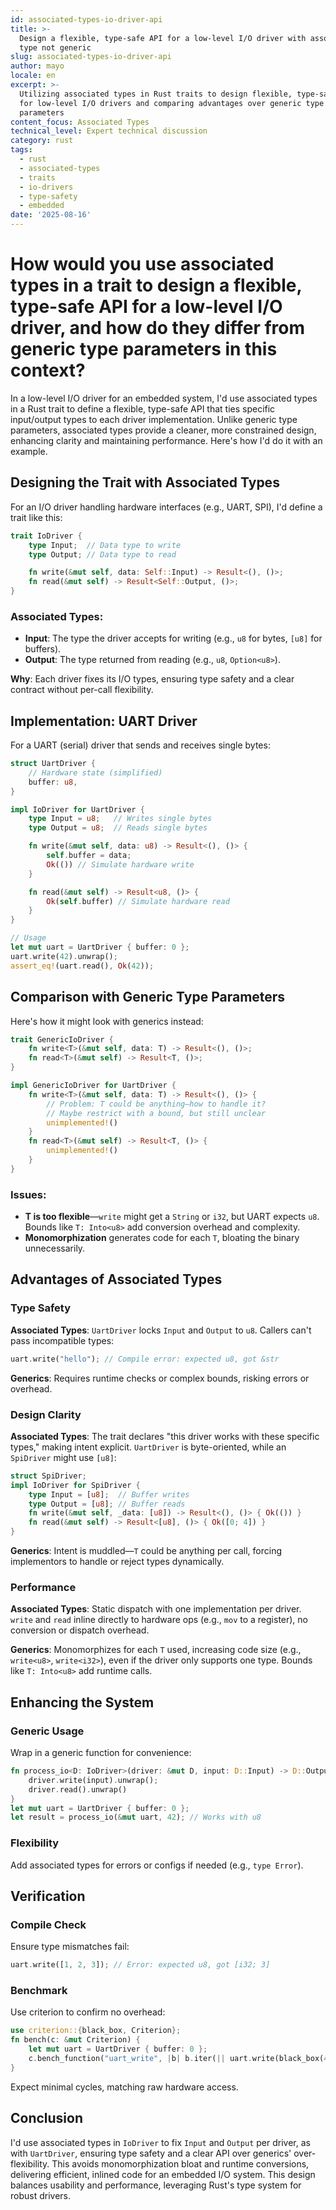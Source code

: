 ```yaml
---
id: associated-types-io-driver-api
title: >-
  Design a flexible, type-safe API for a low-level I/O driver with associated
  type not generic
slug: associated-types-io-driver-api
author: mayo
locale: en
excerpt: >-
  Utilizing associated types in Rust traits to design flexible, type-safe APIs
  for low-level I/O drivers and comparing advantages over generic type
  parameters
content_focus: Associated Types
technical_level: Expert technical discussion
category: rust
tags:
  - rust
  - associated-types
  - traits
  - io-drivers
  - type-safety
  - embedded
date: '2025-08-16'
---
```


# How would you use associated types in a trait to design a flexible, type-safe API for a low-level I/O driver, and how do they differ from generic type parameters in this context?

In a low-level I/O driver for an embedded system, I'd use associated types in a Rust trait to define a flexible, type-safe API that ties specific input/output types to each driver implementation. Unlike generic type parameters, associated types provide a cleaner, more constrained design, enhancing clarity and maintaining performance. Here's how I'd do it with an example.

## Designing the Trait with Associated Types

For an I/O driver handling hardware interfaces (e.g., UART, SPI), I'd define a trait like this:

```rust
trait IoDriver {
    type Input;  // Data type to write
    type Output; // Data type to read

    fn write(&mut self, data: Self::Input) -> Result<(), ()>;
    fn read(&mut self) -> Result<Self::Output, ()>;
}
```

### Associated Types:
- **Input**: The type the driver accepts for writing (e.g., `u8` for bytes, `[u8]` for buffers).
- **Output**: The type returned from reading (e.g., `u8`, `Option<u8>`).

**Why**: Each driver fixes its I/O types, ensuring type safety and a clear contract without per-call flexibility.

## Implementation: UART Driver

For a UART (serial) driver that sends and receives single bytes:

```rust
struct UartDriver {
    // Hardware state (simplified)
    buffer: u8,
}

impl IoDriver for UartDriver {
    type Input = u8;   // Writes single bytes
    type Output = u8;  // Reads single bytes

    fn write(&mut self, data: u8) -> Result<(), ()> {
        self.buffer = data;
        Ok(()) // Simulate hardware write
    }

    fn read(&mut self) -> Result<u8, ()> {
        Ok(self.buffer) // Simulate hardware read
    }
}

// Usage
let mut uart = UartDriver { buffer: 0 };
uart.write(42).unwrap();
assert_eq!(uart.read(), Ok(42));
```

## Comparison with Generic Type Parameters

Here's how it might look with generics instead:

```rust
trait GenericIoDriver {
    fn write<T>(&mut self, data: T) -> Result<(), ()>;
    fn read<T>(&mut self) -> Result<T, ()>;
}

impl GenericIoDriver for UartDriver {
    fn write<T>(&mut self, data: T) -> Result<(), ()> {
        // Problem: T could be anything—how to handle it?
        // Maybe restrict with a bound, but still unclear
        unimplemented!()
    }
    fn read<T>(&mut self) -> Result<T, ()> {
        unimplemented!()
    }
}
```

### Issues:
- **T is too flexible**—`write` might get a `String` or `i32`, but UART expects `u8`. Bounds like `T: Into<u8>` add conversion overhead and complexity.
- **Monomorphization** generates code for each `T`, bloating the binary unnecessarily.

## Advantages of Associated Types

### Type Safety

**Associated Types**: `UartDriver` locks `Input` and `Output` to `u8`. Callers can't pass incompatible types:

```rust
uart.write("hello"); // Compile error: expected u8, got &str
```

**Generics**: Requires runtime checks or complex bounds, risking errors or overhead.

### Design Clarity

**Associated Types**: The trait declares "this driver works with these specific types," making intent explicit. `UartDriver` is byte-oriented, while an `SpiDriver` might use `[u8]`:

```rust
struct SpiDriver;
impl IoDriver for SpiDriver {
    type Input = [u8];  // Buffer writes
    type Output = [u8]; // Buffer reads
    fn write(&mut self, _data: [u8]) -> Result<(), ()> { Ok(()) }
    fn read(&mut self) -> Result<[u8], ()> { Ok([0; 4]) }
}
```

**Generics**: Intent is muddled—`T` could be anything per call, forcing implementors to handle or reject types dynamically.

### Performance

**Associated Types**: Static dispatch with one implementation per driver. `write` and `read` inline directly to hardware ops (e.g., `mov` to a register), no conversion or dispatch overhead.

**Generics**: Monomorphizes for each `T` used, increasing code size (e.g., `write<u8>`, `write<i32>`), even if the driver only supports one type. Bounds like `T: Into<u8>` add runtime calls.

## Enhancing the System

### Generic Usage

Wrap in a generic function for convenience:

```rust
fn process_io<D: IoDriver>(driver: &mut D, input: D::Input) -> D::Output {
    driver.write(input).unwrap();
    driver.read().unwrap()
}
let mut uart = UartDriver { buffer: 0 };
let result = process_io(&mut uart, 42); // Works with u8
```

### Flexibility

Add associated types for errors or configs if needed (e.g., `type Error`).

## Verification

### Compile Check

Ensure type mismatches fail:

```rust
uart.write([1, 2, 3]); // Error: expected u8, got [i32; 3]
```

### Benchmark

Use criterion to confirm no overhead:

```rust
use criterion::{black_box, Criterion};
fn bench(c: &mut Criterion) {
    let mut uart = UartDriver { buffer: 0 };
    c.bench_function("uart_write", |b| b.iter(|| uart.write(black_box(42))));
}
```

Expect minimal cycles, matching raw hardware access.

## Conclusion

I'd use associated types in `IoDriver` to fix `Input` and `Output` per driver, as with `UartDriver`, ensuring type safety and a clear API over generics' over-flexibility. This avoids monomorphization bloat and runtime conversions, delivering efficient, inlined code for an embedded I/O system. This design balances usability and performance, leveraging Rust's type system for robust drivers.
